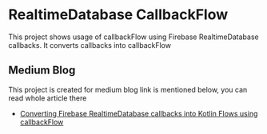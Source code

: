 # RealtimeDatabase CallbackFlow
This project shows usage of callbackFlow using Firebase RealtimeDatabase callbacks. It converts callbacks into callbackFlow

## Medium Blog
This project is created for medium blog link is mentioned below, you can read whole article there
- [Converting Firebase RealtimeDatabase callbacks into Kotlin Flows using callbackFlow](https://medium.com/proandroiddev/callbackflow-with-firebase-converting-realtimedatabase-callbacks-into-callbackflow-b40461444c9a)
